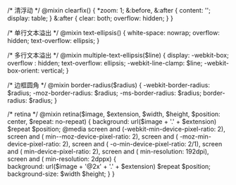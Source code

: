 
/* 清浮动 */
@mixin clearfix() {
  *zoom: 1;
  &:before, &:after {
    content: '';
    display: table;
  }
  &:after {
    clear: both;
    overflow: hidden;
  }
}

/* 单行文本溢出 */
@mixin text-ellipsis() {
    white-space: nowrap;
    overflow: hidden;
    text-overflow: ellipsis;
}

/* 多行文本溢出 */
@mixin multiple-text-ellipsis($line) {
    display: -webkit-box;
    overflow : hidden;
    text-overflow: ellipsis;
    -webkit-line-clamp: $line;
    -webkit-box-orient: vertical;
}

/* 边框圆角 */
@mixin border-radius($radius) {
    -webkit-border-radius: $radius;
     -moz-border-radius: $radius;
      -ms-border-radius: $radius;
          border-radius: $radius;
}

/* retina */
@mixin retina($image, $extension, $width, $height, $position: center, $repeat: no-repeat) {
     background: url($image + '.' + $extension) $repeat $position;
     @media 
     screen and (-webkit-min-device-pixel-ratio: 2),
     screen and (   min--moz-device-pixel-ratio: 2),
     screen and (   -moz-min-device-pixel-ratio: 2),
     screen and (     -o-min-device-pixel-ratio: 2/1),
     screen and (        min-device-pixel-ratio: 2),
     screen and (             min-resolution: 192dpi), 
     screen and (             min-resolution: 2dppx) {    
        background: url($image + '@2x' + '.' + $extension) $repeat $position;
        background-size: $width $height;
     }
}